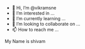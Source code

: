 - 👋 Hi, I’m @vikramsne
- 👀 I’m interested in ...
- 🌱 I’m currently learning ...
- 💞️ I’m looking to collaborate on ...
- 📫 How to reach me ...

<!---
vikramsne/vikramsne is a ✨ special ✨ repository because its `README.md` (this file) appears on your GitHub profile.
You can click the Preview link to take a look at your changes.
--->
My Name is shivam
